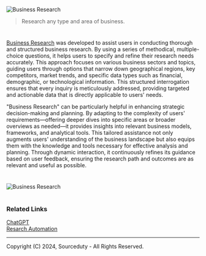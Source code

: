 ![Business Research](https://github.com/user-attachments/assets/ed9f0e7d-ee7f-4ceb-8447-39aa23993768)

> Research any type and area of business.

#

[Business Research](https://chat.openai.com/g/g-G2UxJHRgU-business-research) was developed to assist users in conducting thorough and structured business research. By using a series of methodical, multiple-choice questions, it helps users to specify and refine their research needs accurately. This approach focuses on various business sectors and topics, guiding users through options that narrow down geographical regions, key competitors, market trends, and specific data types such as financial, demographic, or technological information. This structured interrogation ensures that every inquiry is meticulously addressed, providing targeted and actionable data that is directly applicable to users' needs.

"Business Research" can be particularly helpful in enhancing strategic decision-making and planning. By adapting to the complexity of users' requirements—offering deeper dives into specific areas or broader overviews as needed—it provides insights into relevant business models, frameworks, and analytical tools. This tailored assistance not only augments users' understanding of the business landscape but also equips them with the knowledge and tools necessary for effective analysis and planning. Through dynamic interaction, it continuously refines its guidance based on user feedback, ensuring the research path and outcomes are as relevant and useful as possible.

#

![Business Research](https://github.com/sourceduty/Business_Research/assets/123030236/09c2c517-181a-4a70-af88-a334bbc6ae25)

#
### Related Links

[ChatGPT](https://github.com/sourceduty/ChatGPT)
<br>
[Resarch Automation](https://github.com/sourceduty/Research_Automation)

***
Copyright (C) 2024, Sourceduty - All Rights Reserved.
